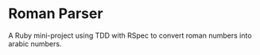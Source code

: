 Roman Parser
============

A Ruby mini-project using TDD with RSpec to convert roman numbers into arabic numbers.